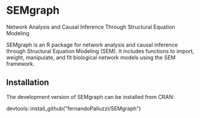 # SEMgraph
Network Analysis and Causal Inference Through Structural Equation Modeling

SEMgraph is an R package for network analysis and causal inference through Structural Equation Modeling (SEM). It includes functions to import, weight, manipulate, and fit biological network models using the SEM framework.

## Installation

The development version of SEMgraph can be installed from CRAN:

devtools::install_github("fernandoPalluzzi/SEMgraph")

